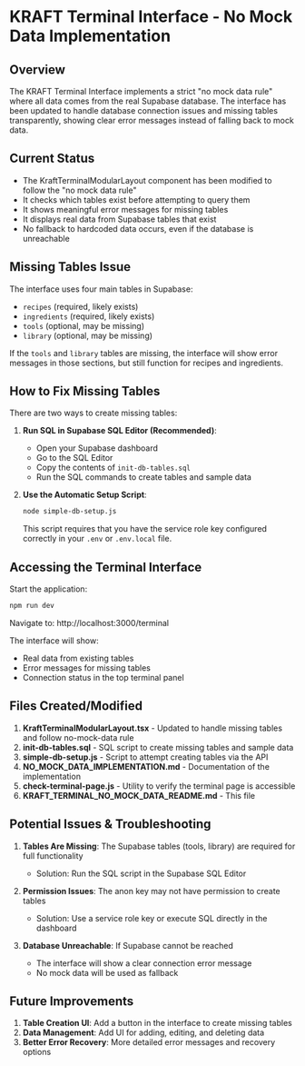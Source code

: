 # KRAFT Terminal Interface - No Mock Data Implementation

## Overview

The KRAFT Terminal Interface implements a strict "no mock data rule" where all data comes from the real Supabase database. The interface has been updated to handle database connection issues and missing tables transparently, showing clear error messages instead of falling back to mock data.

## Current Status

- The KraftTerminalModularLayout component has been modified to follow the "no mock data rule"
- It checks which tables exist before attempting to query them 
- It shows meaningful error messages for missing tables
- It displays real data from Supabase tables that exist
- No fallback to hardcoded data occurs, even if the database is unreachable

## Missing Tables Issue

The interface uses four main tables in Supabase:
- `recipes` (required, likely exists)
- `ingredients` (required, likely exists)
- `tools` (optional, may be missing)
- `library` (optional, may be missing)

If the `tools` and `library` tables are missing, the interface will show error messages in those sections, but still function for recipes and ingredients.

## How to Fix Missing Tables

There are two ways to create missing tables:

1. **Run SQL in Supabase SQL Editor (Recommended)**:
   - Open your Supabase dashboard
   - Go to the SQL Editor
   - Copy the contents of `init-db-tables.sql` 
   - Run the SQL commands to create tables and sample data

2. **Use the Automatic Setup Script**:
   ```bash
   node simple-db-setup.js
   ```
   This script requires that you have the service role key configured correctly in your `.env` or `.env.local` file.

## Accessing the Terminal Interface

Start the application:
```bash
npm run dev
```

Navigate to: http://localhost:3000/terminal

The interface will show:
- Real data from existing tables
- Error messages for missing tables
- Connection status in the top terminal panel

## Files Created/Modified

1. **KraftTerminalModularLayout.tsx** - Updated to handle missing tables and follow no-mock-data rule
2. **init-db-tables.sql** - SQL script to create missing tables and sample data
3. **simple-db-setup.js** - Script to attempt creating tables via the API
4. **NO_MOCK_DATA_IMPLEMENTATION.md** - Documentation of the implementation
5. **check-terminal-page.js** - Utility to verify the terminal page is accessible
6. **KRAFT_TERMINAL_NO_MOCK_DATA_README.md** - This file

## Potential Issues & Troubleshooting

1. **Tables Are Missing**: The Supabase tables (tools, library) are required for full functionality
   - Solution: Run the SQL script in the Supabase SQL Editor

2. **Permission Issues**: The anon key may not have permission to create tables
   - Solution: Use a service role key or execute SQL directly in the dashboard

3. **Database Unreachable**: If Supabase cannot be reached
   - The interface will show a clear connection error message
   - No mock data will be used as fallback

## Future Improvements

1. **Table Creation UI**: Add a button in the interface to create missing tables
2. **Data Management**: Add UI for adding, editing, and deleting data
3. **Better Error Recovery**: More detailed error messages and recovery options